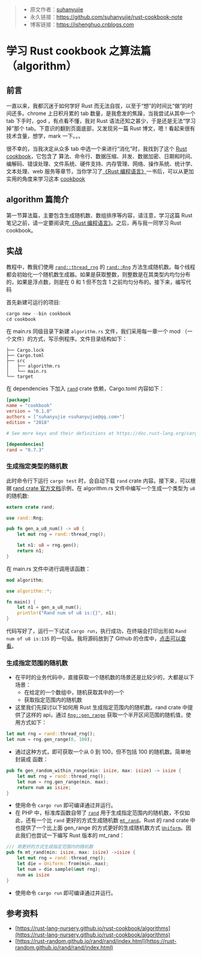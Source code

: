 >* 原文作者：[suhanyujie](https://github.com/suhanyujie/rust-cookbook-note)
>* 永久链接：https://github.com/suhanyujie/rust-cookbook-note
>* 博客链接：https://ishenghuo.cnblogs.com

# 学习 Rust cookbook 之算法篇（algorithm）
## 前言
一直以来，我都沉迷于如何学好 Rust 而无法自拔，以至于“想”的时间比“做”的时间还多。chrome 上日积月累的 tab 数量，是我愈发的焦躁，当我尝试从其中一个 tab 下手时，god ，有点看不懂，我对 Rust 语法还知之甚少，于是还是无法“学习掉”那个 tab。下意识的翻到页面底部，又发现另一篇 Rust 博文，嗯！看起来很有技术含量，想学，mark 一下。。。

很不幸的，当我决定从众多 tab 中选一个来进行“消化”时，我找到了这个 [Rust cookbook](https://rust-lang-nursery.github.io/rust-cookbook)，它包含了 算法、命令行、数据压缩、并发、数据加密、日期和时间、编解码、错误处理、文件系统、硬件支持、内存管理、网络、操作系统、统计学、文本处理、web 服务等章节，当你学习了[《Rust 编程语言》](https://kaisery.github.io/trpl-zh-cn/)一书后，可以从更加实用的角度来学习这本 [cookbook](https://rust-lang-nursery.github.io/rust-cookbook)

## algorithm 篇简介
第一节算法篇，主要包含生成随机数、数组排序等内容，请注意，学习这篇 Rust 笔记之前，请一定要阅读完[《Rust 编程语言》](https://kaisery.github.io/trpl-zh-cn/)。之后，再与我一同学习 Rust cookbook。

## 实战
教程中，教我们使用 [`rand::thread_rng`](https://docs.rs/rand/*/rand/fn.thread_rng.html) 的 [`rand::Rng`](https://docs.rs/rand/*/rand/trait.Rng.html) 方法生成随机数。每个线程都会初始化一个随机数生成器。如果是获取整数，则整数是在其类型内均匀分布的，如果是浮点数，则是在 0 和 1 但不包含 1 之前均匀分布的。接下来，编写代码

首先新建可运行的项目:

```rust
cargo new --bin cookbook
cd cookbook
```

在 main.rs 同级目录下新建 `algorithm.rs` 文件，我们采用每一章一个 mod （一个文件）的方式，写示例程序。文件目录结构如下：

```
├── Cargo.lock
├── Cargo.toml
├── src
│   ├── algorithm.rs
│   └── main.rs
└── target
```

在 dependencies 下加入 [`rand`](https://crates.io/crates/rand) crate 依赖，Cargo.toml 内容如下：

```toml
[package]
name = "cookbook"
version = "0.1.0"
authors = ["suhanyujie <suhanyujie@qq.com>"]
edition = "2018"

# See more keys and their definitions at https://doc.rust-lang.org/cargo/reference/manifest.html

[dependencies]
rand = "0.7.3"
```

### 生成指定类型的随机数
此时命令行下运行 `cargo test` 时，会自动下载 `rand` crate 内容。接下来，可以根据 [rand crate 官方文档](https://rust-random.github.io/rand/rand/index.html)示例，在 algorithm.rs 文件中编写一个生成一个类型为 `u8` 的随机数:

```rust
extern crate rand;

use rand::Rng;

pub fn gen_a_u8_num() -> u8 {
    let mut rng = rand::thread_rng();

    let n1: u8 = rng.gen();
    return n1;
}
```

在 main.rs 文件中进行调用该函数：

```rust
mod algorithm;

use algorithm::*;

fn main() {
    let n1 = gen_a_u8_num();
    println!("Rand num of u8 is:{}", n1);
}
```

代码写好了，运行一下试试 `cargo run`，执行成功，在终端会打印出形如 `Rand num of u8 is:135` 的一句话。我将源码放到了 Github 的仓库中，[点击可以查看](https://github.com/suhanyujie/rust-cookbook-note)。

### 生成指定范围的随机数
* 在平时的业务代码中，直接获取一个随机数的场景还是比较少的，大都是以下场景：
  - 在给定的一个数组中，随机获取其中的一个
  - 获取指定范围内的随机数
* 这里我们先探讨以下如何用 Rust 生成指定范围内的随机数。rand crate 中提供了这样的 api，通过 [`Rng::gen_range`](https://doc.rust-lang.org/rand/*/rand/trait.Rng.html#method.gen_range) 获取一个半开区间范围的随机值，使用方式如下：

```rust
let mut rng = rand::thread_rng();
let num = rng.gen_range(0, 100);
```

* 通过这种方式，即可获取一个从 0  到 100，但不包括 100 的随机数。简单地封装成 函数：

```rust
pub fn gen_random_within_range(min: isize, max: isize) -> isize {
    let mut rng = rand::thread_rng();
    let num = rng.gen_range(min, max);
    return num as isize;
}
```

* 使用命令 `cargo run` 即可编译通过并运行。
* 在 PHP 中，标准库函数自带了 [`rand`](https://www.php.net/rand) 用于生成指定范围内的随机数，不仅如此，还有一个比 `rand` 更好的方式生成随机数 [`mt_rand`](https://www.php.net/mt_rand)。Rust 的 rand crate 中也提供了一个比上面 gen_range 的方式更好的生成随机数方式 [`Uniform`](https://docs.rs/rand/*/rand/distributions/uniform/struct.Uniform.html)。因此我们也尝试一下编写 Rust 版本的 mt_rand：

```rust
/// 用更好的方式生成指定范围内的随机数
pub fn mt_rand(min: isize, max: isize) ->isize {
    let mut rng = rand::thread_rng();
    let die = Uniform::from(min..max);
    let num = die.sample(&mut rng);
    num as isize
}
```

* 使用命令 `cargo run` 即可编译通过并运行。

## 参考资料
* [https://rust-lang-nursery.github.io/rust-cookbook/algorithms](https://rust-lang-nursery.github.io/rust-cookbook/algorithms)
* [https://rust-random.github.io/rand/rand/index.html](https://rust-random.github.io/rand/rand/index.html)

